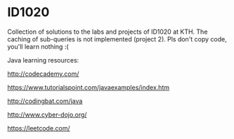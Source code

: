 # ID1020
Collection of solutions to the labs and projects of ID1020 at KTH. The caching of sub-queries is not implemented (project 2). Pls don't copy code, you'll learn nothing :(

Java learning resources:

http://codecademy.com/

https://www.tutorialspoint.com/javaexamples/index.htm

http://codingbat.com/java

http://www.cyber-dojo.org/

https://leetcode.com/
